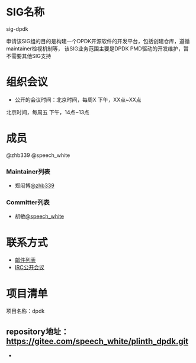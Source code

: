 
# SIG名称
sig-dpdk

申请该SIG组的目的是构建一个DPDK开源软件的开发平台，包括创建仓库，遵循maintainer检视机制等，
该SIG业务范围主要是DPDK PMD驱动的开发维护，暂不需要其他SIG支持


# 组织会议

- 公开的会议时间：北京时间，每周X 下午，XX点~XX点


北京时间，每周五 下午，14点~13点


# 成员

@zhb339 @speech_white

### Maintainer列表

- 郑闳博[@zhb339](https://gitee.com/zhb339)



### Committer列表

- 胡敏[@speech_white ](https://gitee.com/speech_white)



# 联系方式

- [邮件列表](dev@openeuler.org)
- [IRC公开会议](#openeuler-meeting)





# 项目清单

项目名称：dpdk

repository地址：
https://gitee.com/speech_white/plinth_dpdk.git
- 
- 
